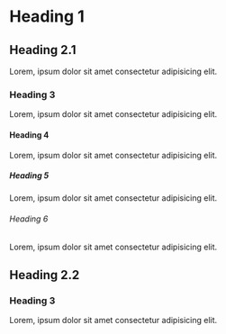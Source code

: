 # Heading 1

## Heading 2.1

Lorem, ipsum dolor sit amet consectetur adipisicing elit.

### Heading 3

Lorem, ipsum dolor sit amet consectetur adipisicing elit.

#### Heading 4

Lorem, ipsum dolor sit amet consectetur adipisicing elit.

##### Heading 5

Lorem, ipsum dolor sit amet consectetur adipisicing elit.

###### Heading 6

Lorem, ipsum dolor sit amet consectetur adipisicing elit.



## Heading 2.2

### Heading 3

Lorem, ipsum dolor sit amet consectetur adipisicing elit.
